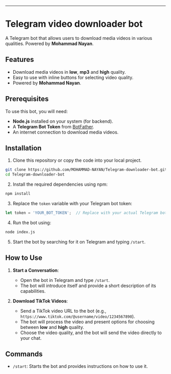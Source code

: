 
---

# Telegram video downloader bot

A Telegram bot that allows users to download media videos in various qualities. Powered by **Mohammad Nayan**.

## Features

- Download media videos in **low**, **mp3** and **high** quality.
- Easy to use with inline buttons for selecting video quality.
- Powered by **Mohammad Nayan**.

## Prerequisites

To use this bot, you will need:

- **Node.js** installed on your system (for backend).
- A **Telegram Bot Token** from [BotFather](https://core.telegram.org/bots#botfather).
- An internet connection to download media videos.

## Installation

1. Clone this repository or copy the code into your local project.

```bash
git clone https://github.com/MOHAMMAD-NAYAN/Telegram-downloader-bot.git
cd Telegram-downloader-bot
```

2. Install the required dependencies using npm:

```bash
npm install
```

3. Replace the `token` variable with your Telegram bot token:

```javascript
let token = 'YOUR_BOT_TOKEN';  // Replace with your actual Telegram bot token
```

4. Run the bot using:

```bash
node index.js
```

5. Start the bot by searching for it on Telegram and typing `/start`.

## How to Use

1. **Start a Conversation**:
   - Open the bot in Telegram and type `/start`.
   - The bot will introduce itself and provide a short description of its capabilities.

2. **Download TikTok Videos**:
   - Send a TikTok video URL to the bot (e.g., `https://www.tiktok.com/@username/video/1234567890`).
   - The bot will process the video and present options for choosing between **low** and **high** quality.
   - Choose the video quality, and the bot will send the video directly to your chat.

## Commands

- `/start`: Starts the bot and provides instructions on how to use it.
